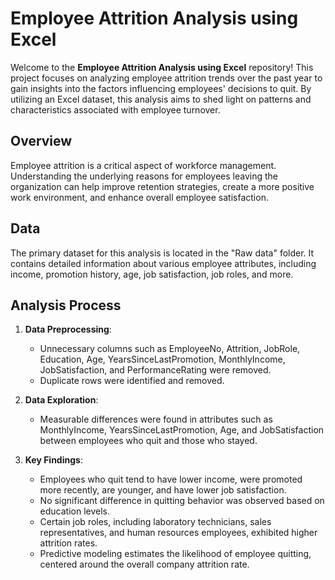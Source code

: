 # Employee Attrition Analysis using Excel

Welcome to the **Employee Attrition Analysis using Excel** repository! This project focuses on analyzing employee attrition trends over the past year to gain insights into the factors influencing employees' decisions to quit. By utilizing an Excel dataset, this analysis aims to shed light on patterns and characteristics associated with employee turnover.

## Overview

Employee attrition is a critical aspect of workforce management. Understanding the underlying reasons for employees leaving the organization can help improve retention strategies, create a more positive work environment, and enhance overall employee satisfaction.

## Data

The primary dataset for this analysis is located in the "Raw data" folder. It contains detailed information about various employee attributes, including income, promotion history, age, job satisfaction, job roles, and more.

## Analysis Process

1. **Data Preprocessing**:
   - Unnecessary columns such as EmployeeNo, Attrition, JobRole, Education, Age, YearsSinceLastPromotion, MonthlyIncome, JobSatisfaction, and PerformanceRating were removed.
   - Duplicate rows were identified and removed.

2. **Data Exploration**:
   - Measurable differences were found in attributes such as MonthlyIncome, YearsSinceLastPromotion, Age, and JobSatisfaction between employees who quit and those who stayed.

3. **Key Findings**:
   - Employees who quit tend to have lower income, were promoted more recently, are younger, and have lower job satisfaction.
   - No significant difference in quitting behavior was observed based on education levels.
   - Certain job roles, including laboratory technicians, sales representatives, and human resources employees, exhibited higher attrition rates.
   - Predictive modeling estimates the likelihood of employee quitting, centered around the overall company attrition rate.

